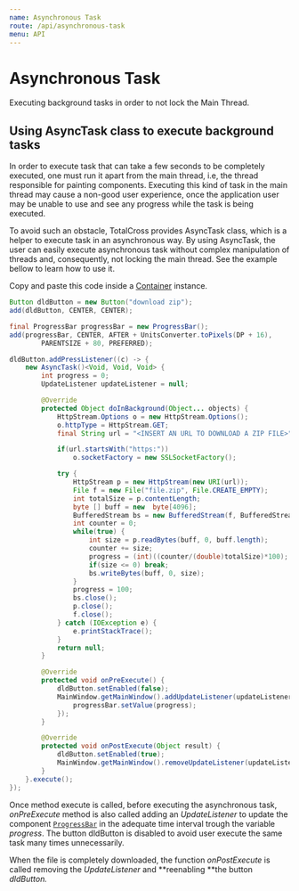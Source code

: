 ```yaml
---
name: Asynchronous Task
route: /api/asynchronous-task
menu: API
---
```


# Asynchronous Task

Executing background tasks in order to not lock the Main Thread.

## Using AsyncTask class to execute background tasks

In order to execute task that can take a few seconds to be completely executed, one must run it apart from the main thread, i.e, the thread responsible for painting components. Executing this kind of task in the main thread may cause a non-good user experience, once the application user may be unable to use and see any progress while the task is being executed.

To avoid such an obstacle, TotalCross provides AsyncTask class, which is a helper to execute task in an asynchronous way. By using AsyncTask, the user can easily execute asynchronous task without complex manipulation of threads and, consequently, not locking the main thread. See the example bellow to learn how to use it.

<!-- {% hint style="info" %} -->

Copy and paste this code inside a [Container](control/container.md) instance.

<!-- {% endhint %} -->

```java
Button dldButton = new Button("download zip");
add(dldButton, CENTER, CENTER);

final ProgressBar progressBar = new ProgressBar();
add(progressBar, CENTER, AFTER + UnitsConverter.toPixels(DP + 16),
        PARENTSIZE + 80, PREFERRED);

dldButton.addPressListener((c) -> {
    new AsyncTask()<Void, Void, Void> {
        int progress = 0;
        UpdateListener updateListener = null;

        @Override
        protected Object doInBackground(Object... objects) {
            HttpStream.Options o = new HttpStream.Options();
            o.httpType = HttpStream.GET;
            final String url = "<INSERT AN URL TO DOWNLOAD A ZIP FILE>";

            if(url.startsWith("https:"))
                o.socketFactory = new SSLSocketFactory();

            try {
                HttpStream p = new HttpStream(new URI(url));
                File f = new File("file.zip", File.CREATE_EMPTY);
                int totalSize = p.contentLength;
                byte [] buff = new  byte[4096];
                BufferedStream bs = new BufferedStream(f, BufferedStream.WRITE, 4096);
                int counter = 0;
                while(true) {
                    int size = p.readBytes(buff, 0, buff.length);
                    counter += size;
                    progress = (int)((counter/(double)totalSize)*100);
                    if(size <= 0) break;
                    bs.writeBytes(buff, 0, size);
                }
                progress = 100;
                bs.close();
                p.close();
                f.close();
            } catch (IOException e) {
                e.printStackTrace();
            }
            return null;
        }

        @Override
        protected void onPreExecute() {
            dldButton.setEnabled(false);
            MainWindow.getMainWindow().addUpdateListener(updateListener = (elapsed) -> {
                progressBar.setValue(progress);
            });
        }

        @Override
        protected void onPostExecute(Object result) {
            dldButton.setEnabled(true);
            MainWindow.getMainWindow().removeUpdateListener(updateListener);
        }
    }.execute();
});
```

Once method execute is called, before executing the asynchronous task, _onPreExecute_ method is also called adding an _UpdateListener_ to update the component [`ProgressBar`](../components/progress-bar.md) in the adequate time interval trough the variable _progress_. The button dldButton is disabled to avoid user execute the same task many times unnecessarily.

When the file is completely downloaded, the function _onPostExecute_ is called removing the _UpdateListener_ and **reenabling **the button _dldButton._

